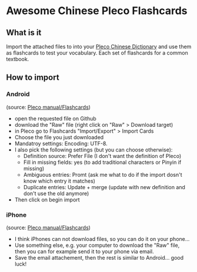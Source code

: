 # Awesome Chinese Pleco Flashcards

## What is it 
Import the attached files to into your [Pleco Chinese Dictionary](https://www.pleco.com/) and use them as flashcards to test your vocabulary. Each set of flashcards for a common textbook. 

## How to import
### Android
(source: [Pleco manual/Flashcards](http://android.pleco.com/manual/310/flash.html))
* open the requested file on Github
* download the "Raw" file (right click on "Raw" > Download target)
* in Pleco go to Flashcards "Import/Export" > Import Cards
* Choose the file you just downloaded 
* Mandatroy settings: Encoding: UTF-8. 
* I also pick the following settings (but you can choose otherwise): 
  * Definition source: Prefer File (I don't want the definition of Pleco)
  * Fill in missing fields: yes (to add traditional characters or Pinyin if missing)
  * Ambiguous entries: Promt (ask me what to do if the import dosn't know which entry it matches)
  * Duplicate entries: Update + merge (update with new definition and don't use the old anymore)
* Then click on begin import

### iPhone
(source: [Pleco manual/Flashcards](http://iphone.pleco.com/manual/30200/flashtut.html))
* I think iPhones can not download files, so you can do it on your phone... 
* Use something else, e.g. your computer to download the "Raw" file, then you can for example send it to your phone via email. 
* Save the email attachement, then the rest is similar to Android... good luck! 


